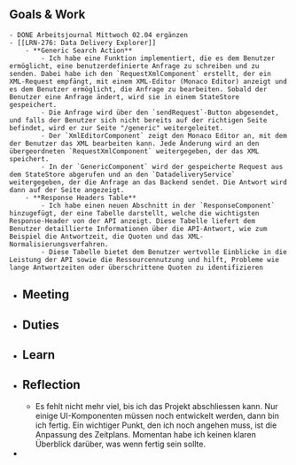 ## Goals & Work
	- DONE Arbeitsjournal Mittwoch 02.04 ergänzen
	- [[LRN-276: Data Delivery Explorer]]
		- **Generic Search Action**
			- Ich habe eine Funktion implementiert, die es dem Benutzer ermöglicht, eine benutzerdefinierte Anfrage zu schreiben und zu senden. Dabei habe ich den `RequestXmlComponent` erstellt, der ein XML-Request empfängt, mit einem XML-Editor (Monaco Editor) anzeigt und es dem Benutzer ermöglicht, die Anfrage zu bearbeiten. Sobald der Benutzer eine Anfrage ändert, wird sie in einem StateStore gespeichert.
			- Die Anfrage wird über den `sendRequest`-Button abgesendet, und falls der Benutzer sich nicht bereits auf der richtigen Seite befindet, wird er zur Seite "/generic" weitergeleitet.
			- Der `XmlEditorComponent` zeigt den Monaco Editor an, mit dem der Benutzer das XML bearbeiten kann. Jede Änderung wird an den übergeordneten `RequestXmlComponent` weitergegeben, der das XML speichert.
			- In der `GenericComponent` wird der gespeicherte Request aus dem StateStore abgerufen und an den `DatadeliveryService` weitergegeben, der die Anfrage an das Backend sendet. Die Antwort wird dann auf der Seite angezeigt.
		- **Response Headers Table**
			- Ich habe einen neuen Abschnitt in der `ResponseComponent` hinzugefügt, der eine Tabelle darstellt, welche die wichtigsten Response-Header von der API anzeigt. Diese Tabelle liefert dem Benutzer detaillierte Informationen über die API-Antwort, wie zum Beispiel die Antwortzeit, die Quoten und das XML-Normalisierungsverfahren.
			- Diese Tabelle bietet dem Benutzer wertvolle Einblicke in die Leistung der API sowie die Ressourcennutzung und hilft, Probleme wie lange Antwortzeiten oder überschrittene Quoten zu identifizieren
- ## Meeting
- ## Duties
- ## Learn
- ## Reflection
	- Es fehlt nicht mehr viel, bis ich das Projekt abschliessen kann. Nur einige UI-Komponenten müssen noch entwickelt werden, dann bin ich fertig. Ein wichtiger Punkt, den ich noch angehen muss, ist die Anpassung des Zeitplans. Momentan habe ich keinen klaren Überblick darüber, was wenn fertig sein sollte.
-